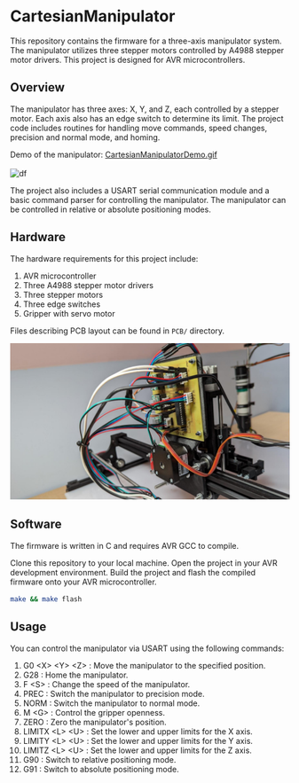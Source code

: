 # CartesianManipulator
This repository contains the firmware for a three-axis manipulator system. The manipulator utilizes three stepper motors controlled by A4988 stepper motor drivers. This project is designed for AVR microcontrollers.

## Overview
The manipulator has three axes: X, Y, and Z, each controlled by a stepper motor. Each axis also has an edge switch to determine its limit. The project code includes routines for handling move commands, speed changes, precision and normal mode, and homing.

Demo of the manipulator: [CartesianManipulatorDemo.gif](CartesianManipulatorDemo.gif) <br/><br/>
![df](CartesianManipulatorDemo.gif)

The project also includes a USART serial communication module and a basic command parser for controlling the manipulator. The manipulator can be controlled in relative or absolute positioning modes.

## Hardware
The hardware requirements for this project include:

1. AVR microcontroller
2. Three A4988 stepper motor drivers
3. Three stepper motors
4. Three edge switches
5. Gripper with servo motor

Files describing PCB layout can be found in `PCB/` directory.

![df](PCB/PCB.png)

## Software
The firmware is written in C and requires AVR GCC to compile.

Clone this repository to your local machine.
Open the project in your AVR development environment.
Build the project and flash the compiled firmware onto your AVR microcontroller.

```bash
make && make flash
```

## Usage
You can control the manipulator via USART using the following commands:

1. G0 \<X> \<Y> \<Z> : Move the manipulator to the specified position.
2. G28 : Home the manipulator.
3. F \<S> : Change the speed of the manipulator.
4. PREC : Switch the manipulator to precision mode.
5. NORM : Switch the manipulator to normal mode.
6. M \<G> : Control the gripper openness.
7. ZERO : Zero the manipulator's position.
8. LIMITX \<L> \<U> : Set the lower and upper limits for the X axis.
9. LIMITY \<L> \<U> : Set the lower and upper limits for the Y axis.
10. LIMITZ \<L> \<U> : Set the lower and upper limits for the Z axis.
11. G90 : Switch to relative positioning mode.
12. G91 : Switch to absolute positioning mode.